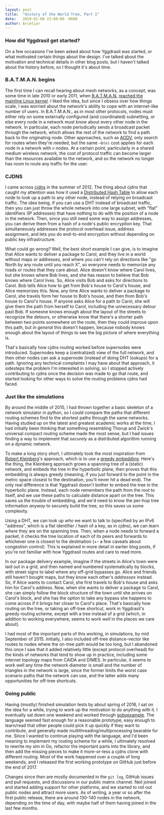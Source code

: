 ```yaml
---
layout: post
title:  "History of the World Tree, Part I"
date:   2019-01-08 23:00:00 -0600
author: Arceliar
---
```


### How did Yggdrasil get started?

On a few occasions I've been asked about how Yggdrasil was started, or what motivated certain things about the design.
I've talked about the motivation and technical details in other blog posts, but I haven't talked about the history before, so I thought it's about time.

### B.A.T.M.A.N. begins

The first time I can recall hearing about mesh networks, as a concept, was some time in late 2010 or early 2011, when [B.A.T.M.A.N.](https://www.open-mesh.org) [reached the mainline Linux kernel](https://kernelnewbies.org/Linux_2_6_38#B.A.T.M.A.N._mesh_protocol).
I liked the idea, but since I obsess over how things scale, I was worried about the network's ability to cope with an internet-like number of users.
In B.A.T.M.A.N., as in most other protocols, nodes must either rely on some externally configured (and coordinated) subnetting, or else every node in a network must know about every other node in the network.
In particular, each node periodically sends a broadcast packet through the network, which allows the rest of the network to find a path back to the originating node.
Other approaches, such as [AODV](https://en.wikipedia.org/wiki/Ad_hoc_On-Demand_Distance_Vector_Routing), only search for routes when they're needed, but the same `~O(n)` cost applies for each node in a network with `n` nodes.
At a certain point, particularly in a shared medium wireless network, the cost of protocol traffic can become larger than the resources available to the network, and so the network no longer has room to route any traffic for the user.

### CJDNS

I came across [cjdns](https://github.com/cjdelisle/cjdns) in the summer of 2012.
The thing about cjdns that caught my attention was how it used a [Distributed Hash Table](https://en.wikipedia.org/wiki/Distributed_hash_table) to allow each node to look up a path to any other node, instead of relying on broadcast traffic.
The idea being, if you can use a DHT instead of broadcast traffic, then you can just throw the whole network into one large subnet, with "flat" identifiers (IP addresses) that have nothing to do with the position of a node in the network.
Then, since you still need some way to assign addresses, you can derive them from a hash of a node's public encryption key.
That simultaneously addresses the protocol overhead issue, address assignment, and lets you do end-to-end encryption without depending on public key infrastructure.

What could go wrong?
Well, the best short example I can give, is to imagine that Alice wants to deliver a package to Carol, and they live in a world without maps or addresses, and where you can't rely on directions like "go North by any route until you reach X", so everyone needs to memorize any roads or routes that they care about.
Alice doesn't know where Carol lives, but she knows where Bob lives, and she has reason to believe that Bob knows where Carol lives.
So, Alice visits Bob and asks for directions to Carol.
Bob tells Alice how to get from Bob's house to Carol's house, and Alice memorizes this.
Now, any time Alice wants to deliver a package to Carol, she travels form her house to Bob's house, and then from Bob's house to Carol's house.
If anyone asks Alice for a path to Carol, she will give them the path from herself to Carol, including the unnecessary detour past Bob.
If someone knows enough about the layout of the streets to recognize the detours, or otherwise know that there's a shorter path between two points somewhere on the route, then they could improve upon this path, but *in general* this doesn't happen, because nobody knows enough about the layout of things to see the big picture of where everything is.

That's basically how cjdns routing worked before supernodes were introduced.
Supernodes keep a (centralized) view of the full network, and then other nodes can ask a supernode (instead of doing DHT lookups) for a path.
Ignoring any technical complaints I may have about that approach, it sidesteps the problem I'm interested in solving, so I stopped actively contributing to cjdns once the decision was made to go that route, and started looking for other ways to solve the routing problems cjdns had faced.

### Just like the simulations

By around the middle of 2015, I had thrown together a basic skeleton of a network simulator in python, so I could compare the paths that different routing schemes find to the shortest paths through the same networks.
Having studied up on the latest and greatest academic works at the time, I had initially been thinking that something resembling Thorup and Zwick's universal compact routing scheme made the most sense, but I had issues finding a way to implement that *securely* as a distributed algorithm running on a dynamic network.

To make a long story short, I ultimately took the most inspiration from [Robert Kleinberg](https://en.wikipedia.org/wiki/Robert_Kleinberg)'s approach, which is to use a [greedy embedding](https://en.wikipedia.org/wiki/Greedy_embedding#Hyperbolic_and_succinct_embeddings).
Here's the thing, the Kleinberg approach grows a spanning tree of a (static) network, and embeds the tree in the hyperbolic plane, then proves that this embedding is always greedy (meaning, if you just forward to the point in the metric space closest to the destination, you'll never hit a dead end).
The only real difference is that Yggdrasil doesn't bother to embed the tree in the hyperbolic plane.
Instead, each node remembers the path from the root to itself, and we use these paths to calculate distance apart on the tree.
This saves us the trouble of embedding, and we'd need to know the per-hop tree information *anyway* to securely build the tree, so this saves us some complexity.

Using a DHT, we can look up *who* we want to talk to (specified by an IPv6 "address", which is a flat identifier / hash of a key, as in cjdns), we can learn *where* they are on the spanning tree.
Then, when a node needs to forward a packet, it checks the tree location of each of its peers and forwards to whichever one is closest to the destination (+- a few caveats about congestion control).
This is explained in more detail in earlier blog posts, if you're not familiar with how Yggdrasil routes and care to read more.

In our package delivery example, imagine if the streets in Alice's town were laid out in a grid, and then named and numbered systematically by blocks, with street signs to label where any off-grid bypasses go.
Alice and friends still haven't bought maps, but they know each other's *addresses* instead.
So, if Alice wants to contact Carol, she first travels to Bob's house and asks him for Carol's address.
Now, when she wants to deliver a package to Carol, she can simply follow the block structure of the town until she arrives on Carol's block, and she has the option to take any bypass she happens to come across if it brings her closer to Carol's place.
That's basically how routing on the tree, or taking an off-tree shortcut, work in Yggdrasil's greedy routing scheme, except with a tree instead of a grid (which, in addition to working everywhere, seems to work *well* in the places we care about).

I had most of the important parts of this working, in simulations, by mid September of 2015.
Initially, I also included off-tree distance-vector like routes to nodes where the on-tree path would be too long, but I abandoned this once I saw that it added relatively little (except protocol overhead) for the kinds of networks that tend to show up in practice, including some internet topology maps from CAIDA and DIMES.
In particular, it seems to work well any time the network diameter is small and the number of triangles in the network is large, since the former limits the worst case scenario paths that the network can use, and the latter adds many opportunities for off-tree shortcuts.

### Going public

Having (mostly) finished simulation tests by about spring of 2016, I sat on the idea for a while, trying to work up the motivation to do anything with it.
I eventually sat down one weekend and worked through [gobyexample](https://gobyexample.com/).
The language seemed fast enough for a reasonable prototype, easy enough to learn/read that other people could pick it up quickly if they want to contribute, and generally made multithreading/multiprocessing bearable for me.
Since I wanted to continue playing with the language, and I'd been meaning to implement my routing scheme for a while, I ultimately resolved to rewrite my sim in Go, refactor the important parts into the library, and then add the missing pieces to make it more-or-less a cjdns clone with different routing.
Most of the work happened over a couple of long weekends, and I released the first working prototype on GitHub just before the end of 2017.

Changes since then are mostly documented in the `git log`, GitHub issues and pull requests, and discussions in our public matrix channel.
Neil joined and started adding support for other platforms, and we started to roll out public nodes and attract more users.
As of writing, a year or so after the first public release, there are around 130-140 nodes in the network, depending on the time of day, with maybe half of them having joined in the last few months.
